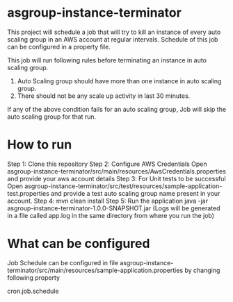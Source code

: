 asgroup-instance-terminator
===========================

This project will schedule a job that will try to kill an instance of every auto scaling group in an AWS account at
regular intervals. Schedule of this job can be configured in a property file.

This job will run following rules before terminating an instance in auto scaling group.

1. Auto Scaling group should have more than one instance in auto scaling group.
2. There should not be any scale up activity in last 30 minutes.

If any of the above condition fails for an auto scaling group, Job will skip the auto scaling group for that run.

How to run
===========================

Step 1: Clone this repository
Step 2: Configure AWS Credentials
Open asgroup-instance-terminator/src/main/resources/AwsCredentials.properties and provide your aws account details
Step 3: For Unit tests to be successful
Open asgroup-instance-terminator/src/test/resources/sample-application-test.properties and provide a test auto
scaling group name present in your account.
Step 4: mvn clean install
Step 5: Run the application java -jar asgroup-instance-terminator-1.0.0-SNAPSHOT.jar 
(Logs will be generated in a file called app.log in the same directory from where you run the job)

What can be configured
===========================
Job Schedule can be configured in file asgroup-instance-terminator/src/main/resources/sample-application.properties
by changing following property

cron.job.schedule
